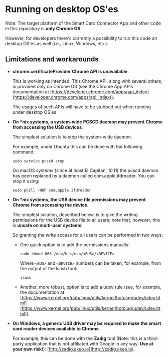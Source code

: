 # Running on desktop OS'es

Note: The target platform of the Smart Card Connector App and other code in this
repository is **only Chrome OS**.

However, for developers there's currently a possibility to run this code on
desktop OS'es as well (i.e., Linux, Windows, etc.).

## Limitations and workarounds

* **chrome.certificateProvider Chrome API is unavailable**.

  This is working as intended. This Chrome API, along with several others, is
  provided only on Chrome OS (see the Chrome App APIs documentation at
  [https://developer.chrome.com/apps/api_index](https://developer.chrome.com/apps/api_index)).

  The usages of such APIs will have to be stubbed out when running under desktop
  OS'es.

* **On \*nix systems, a system-wide PCSCD daemon may prevent Chrome from
  accessing the USB devices**.

  The simplest solution is to stop the system-wide daemon.

  For example, under Ubuntu this can be done with the following command:

  ```shell
  sudo service pcscd stop
  ```

  On macOS systems (since at least El Capitan, 10.11) the pcscd daemon has been
  replaced by a daemon called com.apple.ifdreader. You can stop it using:

  ```shell
  sudo pkill -HUP com.apple.ifdreader
  ```

* **On \*nix systems, the USB device file permissions may prevent Chrome from
  accessing the device**.

  The simplest solution, described below, is to give the writing permissions for
  the USB device file to all users; note that, however, this is **unsafe on
  multi-user systems**!

  So granting the write access for all users can be performed in two ways:

  * One quick option is to add the permissions manually:

    ```shell
    sudo chmod 666 /dev/bus/usb/<BUS>/<DEVICE>
    ```

    Where `<BUS>` and `<DEVICE>` numbers can be taken, for example, from the
    output of the lsusb tool:

    ```shell
    lsusb
    ```

  * Another, more robust, option is to add a udev rule (see, for example, the
    documentation at
    [https://www.kernel.org/pub/linux/utils/kernel/hotplug/udev/udev.html](https://www.kernel.org/pub/linux/utils/kernel/hotplug/udev/udev.html)).

* **On Windows, a generic USB driver may be required to make the smart card
  reader devices available to Chrome**.

  For example, this can be done with the **Zadig** tool (Note: this is a
  third-party application that is not affiliated with Google in any way. **Use
  at your own risk!**): [http://zadig.akeo.ie](http://zadig.akeo.ie).
